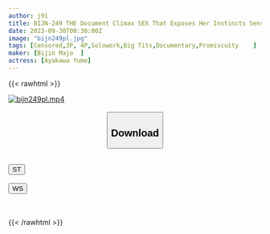 ```yaml
---
author: j91
title: BIJN-249 THE Document Climax SEX That Exposes Her Instincts Sensitive Nipples And Uneven Pussy Feel So Good That She Sheds Tears And Cums Continuously! ! Ayakawa Yume
date: 2023-09-30T00:30:00Z
image: "bijn249pl.jpg"
tags: [Censored,3P, 4P,Solowork,Big Tits,Documentary,Promiscuity	]
maker: [Bijin Majo  ]
actress: [Ayakawa Yume]
---
```



{{< rawhtml >}}

<div class="video" data-videoid="xbjYLojBXVhkKk9">
    <a href="javascript:;">
        <img src="https://my.j91.asia/posts/bijn249pl/bijn249pl.jpg" width="WIDTH" height="HEIGHT" alt="bijn249pl.mp4" loading="lazy">
    </a>
</div>

<script type="text/javascript" src="https://j91.asia/asset/on-demand-st.js"></script>

<br>
  <link rel="stylesheet" href="https://j91.asia/asset/bs5.css">
  
  <center>
  <button class="btn btn-primary" type="button" data-bs-toggle="collapse" data-bs-target=".multi-collapse" aria-expanded="false" aria-controls="multiCollapseExample1 multiCollapseExample2"><h2>Download</h2></button></center>
</p>
<div class="row">
  <div class="col">
    <div class="collapse multi-collapse" id="multiCollapseExample1">
      <div class="card card-body">
	      	      <br>
<div class="buttons">  
<a href="https://streamtape.to/v/xbjYLojBXVhkKk9"><button class="btn-hover color-3"><i class="fa fa-download"></i> ST</button></a></div>
    </div>
  </div>
</div>
  <div class="col">
    <div class="collapse multi-collapse" id="multiCollapseExample2">
      <div class="card card-body">
	      <br>
<div class="buttons">
    <a href="https://wolfstream.tv/mn3ilr68q0mz"><button class="btn-hover color-9"><i class="fa fa-download"></i> WS</button></a></div>
<br><br>
      </div>
    </div>
  </div>
</div>

{{< /rawhtml >}}